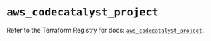 # `aws_codecatalyst_project`

Refer to the Terraform Registry for docs: [`aws_codecatalyst_project`](https://registry.terraform.io/providers/hashicorp/aws/5.94.1/docs/resources/codecatalyst_project).
